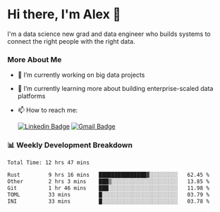 # Hi there, I'm Alex  👋

I'm a data science new grad and data engineer who builds systems to connect the right people with the right data. 

### More About Me

- 🔭 I’m currently working on big data projects
- 🌱 I’m currently learning more about building enterprise-scaled data platforms
- 📫 How to reach me:

  [![Linkedin Badge](https://img.shields.io/badge/LinkedIn-0077B5?style=for-the-badge&logo=linkedin&logoColor=white)](https://www.linkedin.com/in/itsalexchen) [![Gmail Badge](https://img.shields.io/badge/Gmail-D14836?style=for-the-badge&logo=gmail&logoColor=white)](mailto:itsalexchen@gmail.com)




### 📊 Weekly Development Breakdown
<!--START_SECTION:waka-->

```txt
Total Time: 12 hrs 47 mins

Rust         9 hrs 16 mins   ███████████████▓░░░░░░░░░   62.45 %
Other        2 hrs 3 mins    ███▒░░░░░░░░░░░░░░░░░░░░░   13.85 %
Git          1 hr 46 mins    ███░░░░░░░░░░░░░░░░░░░░░░   11.98 %
TOML         33 mins         █░░░░░░░░░░░░░░░░░░░░░░░░   03.79 %
INI          33 mins         █░░░░░░░░░░░░░░░░░░░░░░░░   03.78 %
```

<!--END_SECTION:waka-->
